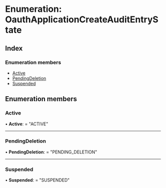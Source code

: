 
# Enumeration: OauthApplicationCreateAuditEntryState

## Index

### Enumeration members

* [Active](oauthapplicationcreateauditentrystate.md#active)
* [PendingDeletion](oauthapplicationcreateauditentrystate.md#pendingdeletion)
* [Suspended](oauthapplicationcreateauditentrystate.md#suspended)

## Enumeration members

###  Active

• **Active**: = "ACTIVE"

___

###  PendingDeletion

• **PendingDeletion**: = "PENDING_DELETION"

___

###  Suspended

• **Suspended**: = "SUSPENDED"

